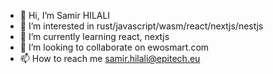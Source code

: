 - 👋 Hi, I’m Samir HILALI
- 👀 I’m interested in rust/javascript/wasm/react/nextjs/nestjs 
- 🌱 I’m currently learning react, nextjs
- 💞️ I’m looking to collaborate on ewosmart.com
- 📫 How to reach me samir.hilali@epitech.eu

<!---
hilalisa67/hilalisa67 is a ✨ special ✨ repository because its `README.md` (this file) appears on your GitHub profile.
You can click the Preview link to take a look at your changes.
--->
